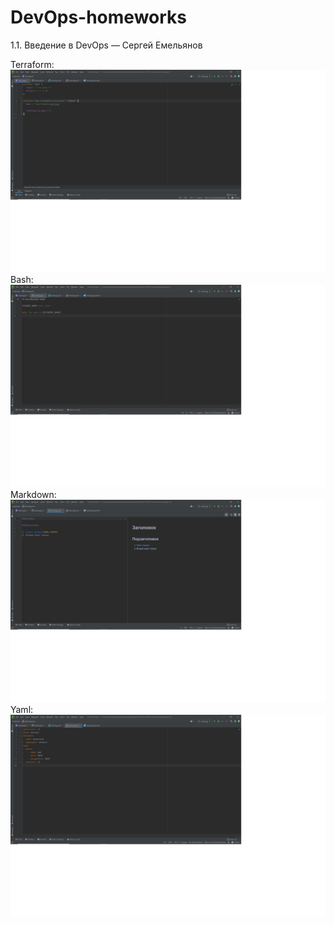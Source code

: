 # DevOps-homeworks
1.1. Введение в DevOps — Сергей Емельянов

Terraform:
![alt text](https://github.com/Sergey81128552/DevOps-homeworks/blob/main/Terraform.jpg "Описание будет тут")
Bash:
![alt text](https://github.com/Sergey81128552/DevOps-homeworks/blob/main/Bash.jpg "Описание будет тут")
Markdown:
![alt text](https://github.com/Sergey81128552/DevOps-homeworks/blob/main/Markdown.jpg "Описанте будет тут")
Yaml:
![alt text](https://github.com/Sergey81128552/DevOps-homeworks/blob/main/Yaml.jpg "Описание будет тут")
